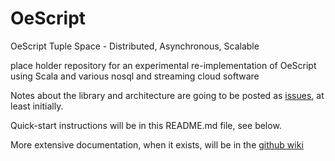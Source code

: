 OeScript
========

OeScript Tuple Space - Distributed, Asynchronous, Scalable


place holder repository for an experimental re-implementation of OeScript using Scala and various nosql and streaming cloud software

Notes about the library and architecture are going to be posted as [issues](https://github.com/navicore/OeScript/issues), at least initially.

Quick-start instructions will be in this README.md file, see below.

More extensive documentation, when it exists, will be in the [github wiki](https://github.com/navicore/oescript/wiki)
